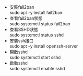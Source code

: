 - 安裝fail2ban  
sudo apt -y install fail2ban  
- 查看fail2ban狀態  
sudo systemctl status fail2ban  
- 查看SSHD狀態  
sudo systemctl status sshd  
- 安裝ssh接口  
sudo apt -y install openssh-server  
- 開啟sshd  
sudo systemctl start sshd  
- 啟動sshd    
sudo systemctl enable sshd  
